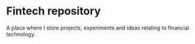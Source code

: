 # Fintech repository
A place where I store projects, experiments and ideas relating to financial technology. 
